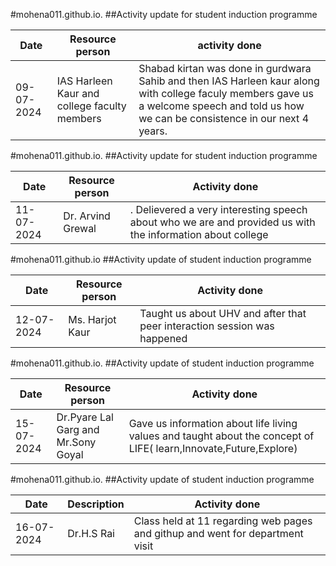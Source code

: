 #mohena011.github.io.
##Activity update for student induction programme 

| Date| Resource person|activity done|
| ----------- | ----------- |------------|
| 09-07-2024 |IAS Harleen Kaur and college faculty members|Shabad kirtan was done in gurdwara Sahib and then IAS Harleen kaur along with college faculy members gave us a welcome speech and told us how we can be consistence in our next 4 years.|


#mohena011.github.io.
##Activity update for student induction programme 

|Date | Resource person |Activity done|
| ----------- | ----------- |-----------|
| 11-07-2024 | Dr. Arvind Grewal |. Delievered a very interesting speech about who we are and provided us with the information about college|


#mohena011.github.io
##Activity update of student induction programme

| Date | Resource person|Activity done|
| ----------- | ----------- |------------|
| 12-07-2024 | Ms. Harjot Kaur| Taught us about UHV and after that peer interaction session was happened|


#mohena011.github.io.
##Activity update of student induction programme

| Date | Resource person | Activity done|
| ----------- | ----------- |------------|
| 15-07-2024 | Dr.Pyare Lal Garg and Mr.Sony Goyal|Gave us information about life living values and taught about the concept of LIFE( learn,Innovate,Future,Explore)|


#mohena011.github.io.
##Activity update of student induction programme 

| Date | Description | Activity done|
| ----------- | ----------- |--------------|
| 16-07-2024 | Dr.H.S Rai |Class held at 11 regarding web pages and githup and went for department visit 
